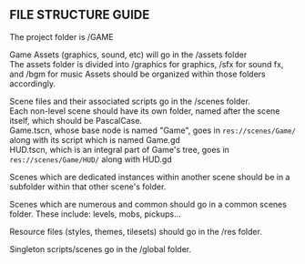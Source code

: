 ## FILE STRUCTURE GUIDE

The project folder is /GAME  

Game Assets (graphics, sound, etc) will go in the /assets folder  
The assets folder is divided into /graphics for graphics, /sfx for sound fx, and /bgm for music
Assets should be organized within those folders accordingly.  

Scene files and their associated scripts go in the /scenes folder.  
Each non-level scene should have its own folder, named after the scene itself, which should be PascalCase.  
Game.tscn, whose base node is named "Game", goes in `res://scenes/Game/` along with its script which is named Game.gd  
HUD.tscn, which is an integral part of Game's tree, goes in `res://scenes/Game/HUD/` along with HUD.gd  

Scenes which are dedicated instances within another scene should be in a subfolder within that other scene's folder.  

Scenes which are numerous and common should go in a common scenes folder. These include: levels, mobs, pickups...  

Resource files (styles, themes, tilesets) should go in the /res folder.  

Singleton scripts/scenes go in the /global folder.

